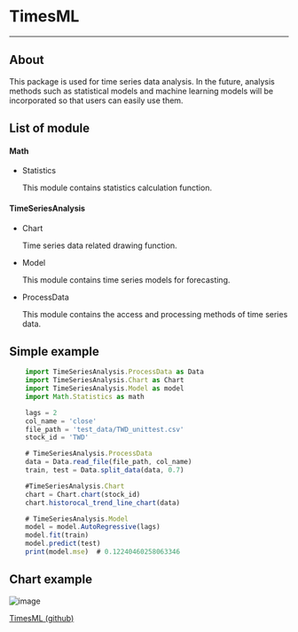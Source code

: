 # TimesML
---
## About
This package is used for time series data analysis. In the future, analysis methods such as statistical models and machine learning models will be incorporated so that users can easily use them.

## List of module
#### Math
* Statistics

    This module contains statistics calculation function.

#### TimeSeriesAnalysis
* Chart

    Time series data related drawing function.

* Model

    This module contains time series models for forecasting.

* ProcessData

    This module contains the access and processing methods of time series data.


## Simple example
```js
    import TimeSeriesAnalysis.ProcessData as Data
    import TimeSeriesAnalysis.Chart as Chart
    import TimeSeriesAnalysis.Model as model
    import Math.Statistics as math

    lags = 2
    col_name = 'close'
    file_path = 'test_data/TWD_unittest.csv'
    stock_id = 'TWD'

    # TimeSeriesAnalysis.ProcessData
    data = Data.read_file(file_path, col_name)
    train, test = Data.split_data(data, 0.7)

    #TimeSeriesAnalysis.Chart
    chart = Chart.chart(stock_id)
    chart.historocal_trend_line_chart(data)

    # TimeSeriesAnalysis.Model
    model = model.AutoRegressive(lags)
    model.fit(train)
    model.predict(test)
    print(model.mse)  # 0.12240460258063346
```
## Chart example
![image](https://github.com/leodflag/TimesML/blob/master/TWD/Historocal_Trend_TWD.png)

[TimesML (github)](https://github.com/leodflag/TimesML)
